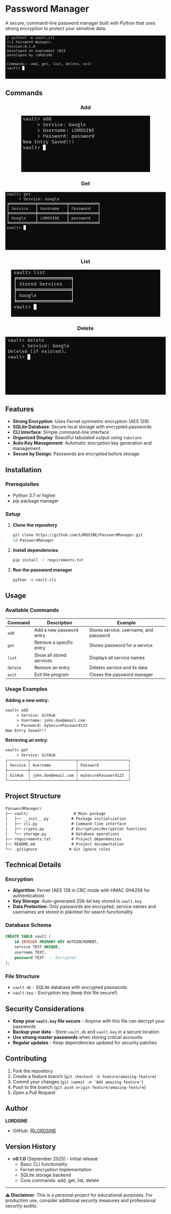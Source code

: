 # Password Manager

A secure, command-line password manager built with Python that uses strong encryption to protect your sensitive data.

![CLI Password Manager](./vault/images/clipassmanager.png)

## Commands

<div align="center">

### Add
![Add Command](./vault/images/add.png)

### Get
![Get Command](./vault/images/get.png)

### List
![List Command](./vault/images/list.png)

### Delete
![Delete Command](./vault/images/delete.png)

</div>

## Features

- **Strong Encryption**: Uses Fernet symmetric encryption (AES 128)
- **SQLite Database**: Secure local storage with encrypted passwords
- **CLI Interface**: Simple command-line interface
- **Organized Display**: Beautiful tabulated output using `tabulate`
- **Auto Key Management**: Automatic encryption key generation and management
- **Secure by Design**: Passwords are encrypted before storage

## Installation

### Prerequisites
- Python 3.7 or higher
- pip package manager

### Setup

1. **Clone the repository**
   ```bash
   git clone https://github.com/LORDSINE/PasswordManager.git
   cd PasswordManager
   ```

2. **Install dependencies**
   ```bash
   pip install -r requirements.txt
   ```

3. **Run the password manager**
   ```bash
   python -m vault.cli
   ```

## Usage

### Available Commands

| Command | Description | Example |
|---------|-------------|---------|
| `add` | Add a new password entry | Stores service, username, and password |
| `get` | Retrieve a specific entry | Shows password for a service |
| `list` | Show all stored services | Displays all service names |
| `delete` | Remove an entry | Deletes service and its data |
| `exit` | Exit the program | Closes the password manager |

### Usage Examples

**Adding a new entry:**
```
vault> add
     > Service: GitHub
     > Username: john.doe@email.com
     > Password: mySecurePassword123
New Entry Saved!!!
```

**Retrieving an entry:**
```
vault> get
     > Service: GitHub
┌─────────┬────────────────────┬──────────────────────┐
│ Service │ Username           │ Password             │
├─────────┼────────────────────┼──────────────────────┤
│ GitHub  │ john.doe@email.com │ mySecurePassword123  │
└─────────┴────────────────────┴──────────────────────┘
```

## Project Structure

```
PasswordManager/
├── vault/                    # Main package
│   ├── __init__.py          # Package initialization
│   ├── cli.py               # Command-line interface
│   ├── crypto.py            # Encryption/decryption functions
│   └── storage.py           # Database operations
├── requirements.txt         # Project dependencies
├── README.md                # Project documentation
└── .gitignore              # Git ignore rules
```

## Technical Details

### Encryption
- **Algorithm**: Fernet (AES 128 in CBC mode with HMAC SHA256 for authentication)
- **Key Storage**: Auto-generated 256-bit key stored in `vault.key`
- **Data Protection**: Only passwords are encrypted; service names and usernames are stored in plaintext for search functionality

### Database Schema
```sql
CREATE TABLE vault (
    id INTEGER PRIMARY KEY AUTOINCREMENT,
    service TEXT UNIQUE,
    username TEXT,
    password TEXT  -- Encrypted
);
```

### File Structure
- `vault.db` - SQLite database with encrypted passwords
- `vault.key` - Encryption key (keep this file secure!)

## Security Considerations

- **Keep your `vault.key` file secure** - Anyone with this file can decrypt your passwords
- **Backup your data** - Store `vault.db` and `vault.key` in a secure location
- **Use strong master passwords** when storing critical accounts
- **Regular updates** - Keep dependencies updated for security patches

## Contributing

1. Fork the repository
2. Create a feature branch (`git checkout -b feature/amazing-feature`)
3. Commit your changes (`git commit -m 'Add amazing feature'`)
4. Push to the branch (`git push origin feature/amazing-feature`)
5. Open a Pull Request

## Author

**LORDSINE**
- GitHub: [@LORDSINE](https://github.com/LORDSINE)

## Version History

- **v0.1.0** (September 2025) - Initial release
  - Basic CLI functionality
  - Fernet encryption implementation
  - SQLite storage backend
  - Core commands: add, get, list, delete

---

**⚠️ Disclaimer**: This is a personal project for educational purposes. For production use, consider additional security measures and professional security audits.